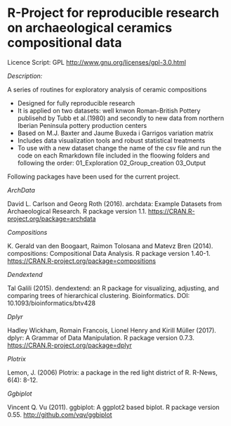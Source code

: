 
# R-Project for reproducible research on archaeological ceramics compositional data                
 Licence Script: GPL 
 http://www.gnu.org/licenses/gpl-3.0.html
 
*Description:*

A series of routines for exploratory analysis of ceramic compositions 
* Designed for fully reproducible research
* It is applied on two datasets: well knwon Roman-British Pottery publisehd by Tubb et al.(1980) and secondly to new data from northern Iberian Peninsula pottery production centers
* Based on M.J. Baxter and Jaume Buxeda i Garrigos variation matrix
* Includes data visualization tools and robust statistical treatments
* To use with a new dataset change the name of the csv file and run the code on each Rmarkdown file            included in the floowing folders and following the order:
           01_Exploration
           02_Group_creation
           03_Output

Following packages have been used for the current project. 

*ArchData*

  David L. Carlson and Georg Roth (2016). archdata: Example Datasets from Archaeological
  Research. R package version 1.1. https://CRAN.R-project.org/package=archdata

*Compositions* 

 K. Gerald van den Boogaart, Raimon Tolosana and Matevz Bren (2014). compositions:
  Compositional Data Analysis. R package version 1.40-1.
  https://CRAN.R-project.org/package=compositions
  
*Dendextend*

  Tal Galili (2015). dendextend: an R package for visualizing, adjusting, and comparing
  trees of hierarchical clustering. Bioinformatics. DOI: 10.1093/bioinformatics/btv428

*Dplyr*

  Hadley Wickham, Romain Francois, Lionel Henry and Kirill Müller (2017). dplyr: A Grammar
  of Data Manipulation. R package version 0.7.3. https://CRAN.R-project.org/package=dplyr

*Plotrix*

  Lemon, J. (2006) Plotrix: a package in the red light district of R. R-News, 6(4): 8-12.

*Ggbiplot*

  Vincent Q. Vu (2011). ggbiplot: A ggplot2 based biplot. R package version 0.55.
  http://github.com/vqv/ggbiplot
